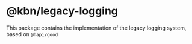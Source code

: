 # @kbn/legacy-logging

This package contains the implementation of the legacy logging
system, based on `@hapi/good`